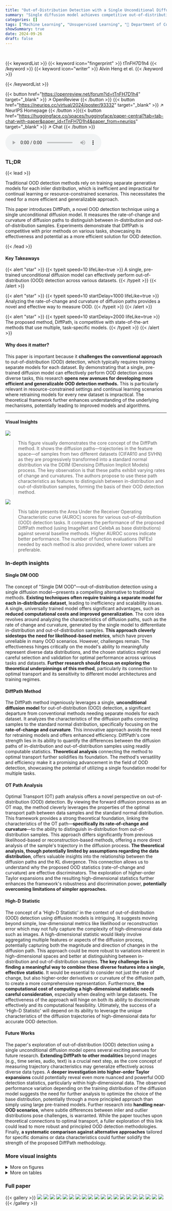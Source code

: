 ```yaml
---
title: "Out-of-Distribution Detection with a Single Unconditional Diffusion Model"
summary: "Single diffusion model achieves competitive out-of-distribution detection across diverse tasks by analyzing diffusion path characteristics."
categories: []
tags: ["Machine Learning", "Unsupervised Learning", "🏢 Department of Computer Science, National University of Singapore",]
showSummary: true
date: 2024-09-26
draft: false
---
```


<br>

{{< keywordList >}}
{{< keyword icon="fingerprint" >}} tTnFH7D1h4 {{< /keyword >}}
{{< keyword icon="writer" >}} Alvin Heng et el. {{< /keyword >}}
 
{{< /keywordList >}}

{{< button href="https://openreview.net/forum?id=tTnFH7D1h4" target="_blank" >}}
↗ OpenReview
{{< /button >}}
{{< button href="https://neurips.cc/virtual/2024/poster/93332" target="_blank" >}}
↗ NeurIPS Homepage
{{< /button >}}{{< button href="https://huggingface.co/spaces/huggingface/paper-central?tab=tab-chat-with-paper&paper_id=tTnFH7D1h4&paper_from=neurips" target="_blank" >}}
↗ Chat
{{< /button >}}



<audio controls>
    <source src="https://ai-paper-reviewer.com/tTnFH7D1h4/podcast.wav" type="audio/wav">
    Your browser does not support the audio element.
</audio>


### TL;DR


{{< lead >}}

Traditional OOD detection methods rely on training separate generative models for each inlier distribution, which is inefficient and impractical for continual learning or resource-constrained scenarios.  This necessitates the need for a more efficient and generalizable approach. 

This paper introduces DiffPath, a novel OOD detection technique using a single unconditional diffusion model.  It measures the rate-of-change and curvature of diffusion paths to distinguish between in-distribution and out-of-distribution samples.  Experiments demonstrate that DiffPath is competitive with prior methods on various tasks, showcasing its effectiveness and potential as a more efficient solution for OOD detection.

{{< /lead >}}


#### Key Takeaways

{{< alert "star" >}}
{{< typeit speed=10 lifeLike=true >}} A single, pre-trained unconditional diffusion model can effectively perform out-of-distribution (OOD) detection across various datasets. {{< /typeit >}}
{{< /alert >}}

{{< alert "star" >}}
{{< typeit speed=10 startDelay=1000 lifeLike=true >}} Analyzing the rate-of-change and curvature of diffusion paths provides a novel and effective way to measure OOD. {{< /typeit >}}
{{< /alert >}}

{{< alert "star" >}}
{{< typeit speed=10 startDelay=2000 lifeLike=true >}} The proposed method, DiffPath, is competitive with state-of-the-art methods that use multiple, task-specific models. {{< /typeit >}}
{{< /alert >}}

#### Why does it matter?
This paper is important because it **challenges the conventional approach** to out-of-distribution (OOD) detection, which typically requires training separate models for each dataset. By demonstrating that a single, pre-trained diffusion model can effectively perform OOD detection across diverse tasks, this research **opens new avenues for developing more efficient and generalizable OOD detection methods.** This is particularly relevant in resource-constrained settings and continual learning scenarios where retraining models for every new dataset is impractical.  The theoretical framework further enhances understanding of the underlying mechanisms, potentially leading to improved models and algorithms.

------
#### Visual Insights



![](https://ai-paper-reviewer.com/tTnFH7D1h4/figures_1_1.jpg)

> This figure visually demonstrates the core concept of the DiffPath method. It shows the diffusion paths—trajectories in the feature space—of samples from two different datasets (CIFAR10 and SVHN) as they are progressively transformed into a standard normal distribution via the DDIM (Denoising Diffusion Implicit Models) process.  The key observation is that these paths exhibit varying rates of change and curvatures. The authors propose to use these path characteristics as features to distinguish between in-distribution and out-of-distribution samples, forming the basis of their OOD detection method.





![](https://ai-paper-reviewer.com/tTnFH7D1h4/tables_4_1.jpg)

> This table presents the Area Under the Receiver Operating Characteristic curve (AUROC) scores for various out-of-distribution (OOD) detection tasks.  It compares the performance of the proposed DiffPath method (using ImageNet and CelebA as base distributions) against several baseline methods. Higher AUROC scores indicate better performance.  The number of function evaluations (NFEs) needed by each method is also provided, where lower values are preferable.





### In-depth insights


#### Single DM OOD
The concept of "Single DM OOD"—out-of-distribution detection using a single diffusion model—presents a compelling alternative to traditional methods.  **Existing techniques often require training a separate model for each in-distribution dataset**, leading to inefficiency and scalability issues. A single, universally trained model offers significant advantages, such as **reduced computational costs and improved generalization**. The core idea revolves around analyzing the characteristics of diffusion paths, such as the rate of change and curvature, generated by the single model to differentiate in-distribution and out-of-distribution samples.  **This approach cleverly sidesteps the need for likelihood-based metrics**, which have proven unreliable in many OOD scenarios. However, challenges remain.  The effectiveness hinges critically on the model's ability to meaningfully represent diverse data distributions, and the chosen statistics might need careful selection and validation for optimal performance across various tasks and datasets.  **Further research should focus on exploring the theoretical underpinnings of this method**, particularly its connection to optimal transport and its sensitivity to different model architectures and training regimes.

#### DiffPath Method
The DiffPath method ingeniously leverages a single, **unconditional diffusion model** for out-of-distribution (OOD) detection, a significant departure from conventional methods needing separate models for each dataset.  It analyzes the characteristics of the diffusion paths connecting samples to the standard normal distribution, specifically focusing on the **rate-of-change and curvature**. This innovative approach avoids the need for retraining models and offers enhanced efficiency.  DiffPath's core strength lies in its ability to quantify the differences between the diffusion paths of in-distribution and out-of-distribution samples using readily computable statistics.  **Theoretical analysis** connecting the method to optimal transport further solidifies its foundation.  The method's versatility and efficiency make it a promising advancement in the field of OOD detection, showcasing the potential of utilizing a single foundation model for multiple tasks.

#### OT Path Analysis
Optimal Transport (OT) path analysis offers a novel perspective on out-of-distribution (OOD) detection.  By viewing the forward diffusion process as an OT map, the method cleverly leverages the properties of the optimal transport path between data samples and the standard normal distribution. This framework provides a strong theoretical foundation, linking the characteristics of the OT path—**specifically its rate-of-change and curvature**—to the ability to distinguish in-distribution from out-of-distribution samples. This approach differs significantly from previous likelihood-based or reconstruction-based methods, offering a more direct analysis of the sample's trajectory in the diffusion process.  **The theoretical analysis, though potentially limited by assumptions regarding the data distribution**, offers valuable insights into the relationship between the diffusion paths and the KL divergence.  This connection allows us to understand why the proposed OOD statistics (rate-of-change and curvature) are effective discriminators. The exploration of higher-order Taylor expansions and the resulting high-dimensional statistics further enhances the framework's robustness and discrimination power, **potentially overcoming limitations of simpler approaches.**

#### High-D Statistic
The concept of a 'High-D Statistic' in the context of out-of-distribution (OOD) detection using diffusion models is intriguing.  It suggests moving beyond simple, low-dimensional metrics like likelihood or reconstruction error which may not fully capture the complexity of high-dimensional data such as images.  A high-dimensional statistic would likely involve aggregating multiple features or aspects of the diffusion process, potentially capturing both the magnitude and direction of changes in the diffusion path. This approach could be more robust to variations inherent in high-dimensional spaces and better at distinguishing between in-distribution and out-of-distribution samples. **The key challenge lies in finding a meaningful way to combine these diverse features into a single, effective statistic**.  It would be essential to consider not just the rate of change, but also higher-order derivatives or curvature of the diffusion path, to create a more comprehensive representation.  Furthermore, **the computational cost of computing a high-dimensional statistic needs careful consideration**, especially when dealing with large datasets.  The effectiveness of the approach will hinge on both its ability to discriminate effectively and its computational feasibility.  Ultimately, the success of a 'High-D Statistic' will depend on its ability to leverage the unique characteristics of the diffusion trajectories of high-dimensional data for accurate OOD detection.

#### Future Works
The paper's exploration of out-of-distribution (OOD) detection using a single unconditional diffusion model opens several exciting avenues for future research.  **Extending DiffPath to other modalities** beyond images (e.g., time series, audio, text) is a crucial next step, as the core concept of measuring trajectory characteristics may generalize effectively across diverse data types.  A **deeper investigation into higher-order Taylor expansions** could potentially reveal even more nuanced and powerful OOD detection statistics, particularly within high-dimensional data. The observed performance variation depending on the training distribution of the diffusion model suggests the need for further analysis to optimize the choice of the base distribution, potentially through a more principled approach than simply using large pre-trained models.  Further research into **handling near-OOD scenarios**, where subtle differences between inlier and outlier distributions pose challenges, is warranted. While the paper touches upon theoretical connections to optimal transport, a fuller exploration of this link could lead to more robust and principled OOD detection methodologies. Finally, **a systematic comparison against alternative approaches** tailored for specific domains or data characteristics could further solidify the strength of the proposed DiffPath methodology.


### More visual insights

<details>
<summary>More on figures
</summary>


![](https://ai-paper-reviewer.com/tTnFH7D1h4/figures_2_1.jpg)

> This figure displays histograms of three different statistics calculated for CIFAR10 and SVHN training sets.  The first statistic is the negative log-likelihood (NLL) calculated using a diffusion model trained on CIFAR10. The other two statistics involve the L2 norm of the score and the L2 norm of the derivative of the score (curvature), both computed along the diffusion path from data points to the standard normal distribution using a diffusion model trained on ImageNet.  The histograms visualize the distribution of these statistics for each dataset, illustrating how they differ between in-distribution (CIFAR10) and out-of-distribution (SVHN) samples.


![](https://ai-paper-reviewer.com/tTnFH7D1h4/figures_3_1.jpg)

> This figure shows the forward diffusion process of samples from different datasets (CIFAR10, SVHN, CelebA) using two different pre-trained diffusion models (ImageNet and CelebA). The forward process aims to transform the samples into a standard normal distribution.  Even though the models were not trained on these specific samples, they manage to bring samples close to the standard normal distribution, even though some residual features from the original image may remain. This visual demonstration supports the authors' claim that the characteristics of these diffusion trajectories can be used as an effective indicator for out-of-distribution detection.


</details>




<details>
<summary>More on tables
</summary>


![](https://ai-paper-reviewer.com/tTnFH7D1h4/tables_5_1.jpg)
> This table presents the Area Under the Receiver Operating Characteristic curve (AUROC) scores for the DiffPath-1D and DiffPath-6D methods on a specific out-of-distribution (OOD) detection task.  The task involves distinguishing between CIFAR-10 images and a modified version of CIFAR-10 images where the pixel signs have been inverted ('neg. C10').  The AUROC score quantifies the performance of each method in correctly classifying these images as either in-distribution or out-of-distribution. A score of 0.5 indicates random performance, while a score of 1.0 indicates perfect performance. The table shows that DiffPath-6D significantly outperforms DiffPath-1D on this specific task.

![](https://ai-paper-reviewer.com/tTnFH7D1h4/tables_7_1.jpg)
> This table presents the Area Under the Receiver Operating Characteristic curve (AUROC) scores for various out-of-distribution (OOD) detection tasks.  It compares the performance of the proposed method, DiffPath (using both ImageNet and CelebA pretrained models), against several state-of-the-art baselines.  Higher AUROC indicates better performance. The table also includes the number of function evaluations (NFEs), which represents the computational cost of each method.

![](https://ai-paper-reviewer.com/tTnFH7D1h4/tables_7_2.jpg)
> This table presents the Area Under the Receiver Operating Characteristic curve (AUROC) scores achieved by various methods on several out-of-distribution (OOD) detection tasks.  The methods are tested on different combinations of in-distribution and out-of-distribution datasets.  Two variants of the proposed DiffPath model (using ImageNet and CelebA as base distributions) are compared against multiple baseline methods. The number of function evaluations (NFEs) required by each method is also included. Higher AUROC scores indicate better performance, and lower NFE values indicate greater efficiency.

![](https://ai-paper-reviewer.com/tTnFH7D1h4/tables_8_1.jpg)
> This table presents the Area Under the Receiver Operating Characteristic curve (AUROC) scores for several out-of-distribution (OOD) detection tasks.  It compares the performance of the proposed DiffPath method (using ImageNet and CelebA as base distributions) against various other OOD detection methods. Higher AUROC scores indicate better performance. The table also shows the number of function evaluations (NFEs), a measure of computational cost, for the diffusion-based methods.

![](https://ai-paper-reviewer.com/tTnFH7D1h4/tables_8_2.jpg)
> This table presents the Area Under the Receiver Operating Characteristic curve (AUROC) scores for various out-of-distribution (OOD) detection tasks.  It compares the performance of the proposed DiffPath method (using ImageNet and CelebA pre-trained models) against several baseline methods.  Higher AUROC indicates better performance.  The table also indicates the number of function evaluations (NFEs), a measure of computational cost, where lower is preferable.  Bold and underlined entries highlight the top two performing methods for each task.

![](https://ai-paper-reviewer.com/tTnFH7D1h4/tables_9_1.jpg)
> This table presents the Area Under the Receiver Operating Characteristic curve (AUROC) scores for various out-of-distribution (OOD) detection tasks.  It compares the performance of the proposed method, DiffPath (using both ImageNet and CelebA as base distributions), against several other OOD detection methods.  The table shows AUROC scores for different combinations of inlier and outlier datasets and also includes the number of function evaluations (NFEs) required by each method, reflecting computational cost. Higher AUROC values indicate better performance. Bold and underlined values highlight the best and second-best performing methods for each task.

![](https://ai-paper-reviewer.com/tTnFH7D1h4/tables_15_1.jpg)
> This table presents the Average AUROC scores achieved by different methods on two near-OOD tasks from the OpenOOD benchmark.  The methods are compared on their ability to distinguish between in-distribution and out-of-distribution samples. The first task uses CIFAR10 as the in-distribution data and CIFAR100 and TinyImageNet as out-of-distribution datasets. The second task uses TinyImageNet as the in-distribution data, and SSB (hard split) and NINCO as out-of-distribution datasets.  The results highlight the relative performance of DiffPath-6D against other state-of-the-art methods on these challenging near-OOD scenarios. Note that  DiffPath-6D uses ImageNet as the base distribution and 10 DDIM steps. Bold and underlined scores indicate the best and second-best performances, respectively.

</details>




### Full paper

{{< gallery >}}
<img src="https://ai-paper-reviewer.com/tTnFH7D1h4/1.png" class="grid-w50 md:grid-w33 xl:grid-w25" />
<img src="https://ai-paper-reviewer.com/tTnFH7D1h4/2.png" class="grid-w50 md:grid-w33 xl:grid-w25" />
<img src="https://ai-paper-reviewer.com/tTnFH7D1h4/3.png" class="grid-w50 md:grid-w33 xl:grid-w25" />
<img src="https://ai-paper-reviewer.com/tTnFH7D1h4/4.png" class="grid-w50 md:grid-w33 xl:grid-w25" />
<img src="https://ai-paper-reviewer.com/tTnFH7D1h4/5.png" class="grid-w50 md:grid-w33 xl:grid-w25" />
<img src="https://ai-paper-reviewer.com/tTnFH7D1h4/6.png" class="grid-w50 md:grid-w33 xl:grid-w25" />
<img src="https://ai-paper-reviewer.com/tTnFH7D1h4/7.png" class="grid-w50 md:grid-w33 xl:grid-w25" />
<img src="https://ai-paper-reviewer.com/tTnFH7D1h4/8.png" class="grid-w50 md:grid-w33 xl:grid-w25" />
<img src="https://ai-paper-reviewer.com/tTnFH7D1h4/9.png" class="grid-w50 md:grid-w33 xl:grid-w25" />
<img src="https://ai-paper-reviewer.com/tTnFH7D1h4/10.png" class="grid-w50 md:grid-w33 xl:grid-w25" />
<img src="https://ai-paper-reviewer.com/tTnFH7D1h4/11.png" class="grid-w50 md:grid-w33 xl:grid-w25" />
<img src="https://ai-paper-reviewer.com/tTnFH7D1h4/12.png" class="grid-w50 md:grid-w33 xl:grid-w25" />
<img src="https://ai-paper-reviewer.com/tTnFH7D1h4/13.png" class="grid-w50 md:grid-w33 xl:grid-w25" />
<img src="https://ai-paper-reviewer.com/tTnFH7D1h4/14.png" class="grid-w50 md:grid-w33 xl:grid-w25" />
<img src="https://ai-paper-reviewer.com/tTnFH7D1h4/15.png" class="grid-w50 md:grid-w33 xl:grid-w25" />
<img src="https://ai-paper-reviewer.com/tTnFH7D1h4/16.png" class="grid-w50 md:grid-w33 xl:grid-w25" />
<img src="https://ai-paper-reviewer.com/tTnFH7D1h4/17.png" class="grid-w50 md:grid-w33 xl:grid-w25" />
<img src="https://ai-paper-reviewer.com/tTnFH7D1h4/18.png" class="grid-w50 md:grid-w33 xl:grid-w25" />
<img src="https://ai-paper-reviewer.com/tTnFH7D1h4/19.png" class="grid-w50 md:grid-w33 xl:grid-w25" />
<img src="https://ai-paper-reviewer.com/tTnFH7D1h4/20.png" class="grid-w50 md:grid-w33 xl:grid-w25" />
{{< /gallery >}}